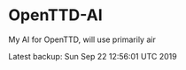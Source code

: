 # OpenTTD-AI
My AI for OpenTTD, will use primarily air

Latest backup: Sun Sep 22 12:56:01 UTC 2019
